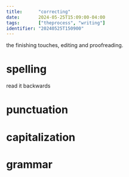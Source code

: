 ```yaml
---
title:      "correcting"
date:       2024-05-25T15:09:00-04:00
tags:       ["theprocess", "writing"]
identifier: "20240525T150900"
---
```


the finishing touches,
editing and proofreading. 

# spelling #
read it backwards

# punctuation #

# capitalization #

# grammar #
